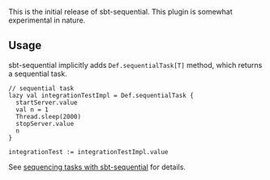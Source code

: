 This is the initial release of sbt-sequential. This plugin is somewhat experimental in nature.

Usage
-----

sbt-sequential implicitly adds `Def.sequentialTask[T]` method, which returns a sequential task.

    // sequential task
    lazy val integrationTestImpl = Def.sequentialTask {
      startServer.value
      val n = 1
      Thread.sleep(2000)
      stopServer.value
      n
    }

    integrationTest := integrationTestImpl.value

See [sequencing tasks with sbt-sequential](http://eed3si9n.com/sequencing-tasks-with-sbt-sequential) for details.
